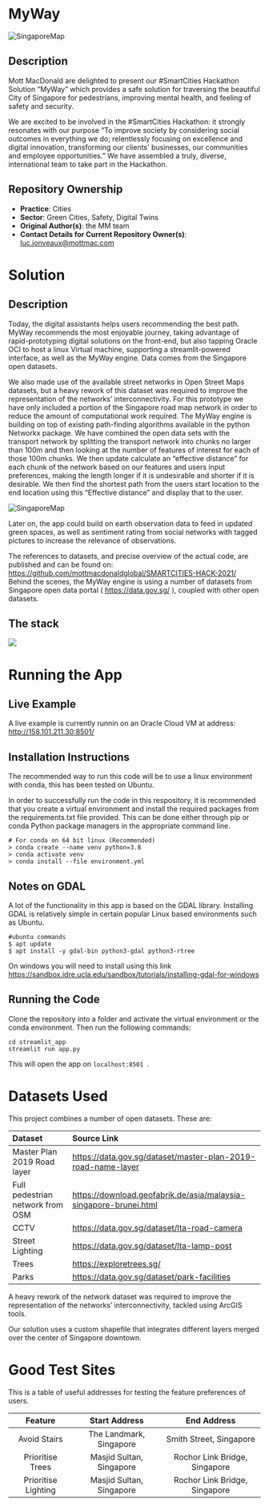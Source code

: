 # MyWay

![SingaporeMap](./src/imgs/logo_map.png)

## Description

Mott MacDonald are delighted to present our #SmartCities Hackathon Solution “MyWay” which provides a safe solution for traversing the beautiful City of Singapore for pedestrians, improving mental health, and feeling of safety and security.

We are excited to be involved in the #SmartCities Hackathon: it strongly resonates with our purpose “To improve society by considering social outcomes in everything we do; relentlessly focusing on excellence and digital innovation, transforming our clients' businesses, our communities and employee opportunities.” We have assembled a truly, diverse, international team to take part in the Hackathon.


## Repository Ownership

* **Practice**: Cities
* **Sector**: Green Cities, Safety, Digital Twins
* **Original Author(s)**: the MM team
* **Contact Details for Current Repository Owner(s)**: luc.jonveaux@mottmac.com

# Solution

## Description

Today, the digital assistants helps users recommending the best path. MyWay recommends the most enjoyable journey, taking advantage of rapid-prototyping digital solutions on the front-end, but also tapping Oracle OCI to host a linux Virtual machine, supporting a streamlit-powered interface, as well as the MyWay engine. Data comes from the Singapore open datasets.

We also made use of the available street networks in Open Street Maps datasets, but a heavy rework of this dataset was required to improve the representation of the networks’ interconnectivity. For this prototype we have only included a portion of the Singapore road map network in order to reduce the amount of computational work required. 
The MyWay engine is building on top of existing path-finding algorithms available in the python Networkx package. We have combined the open data sets with the transport network by splitting the transport network into chunks no larger than 100m and then looking at the number of features of interest for each of those 100m chunks. We then update calculate an “effective distance” for each chunk of the network based on our features and users input preferences, making the length longer if it is undesirable and shorter if it is desirable. We then find the shortest path from the users start location to the end location using this “Effective distance” and display that to the user.

![SingaporeMap](./src/imgs/comparing.png)

Later on, the app could build on earth observation data to feed in updated green spaces, as well as sentiment rating from social networks with tagged pictures to increase the relevance of observations.

The references to datasets, and precise overview of the actual code, are published and can be found on: https://github.com/mottmacdonaldglobal/SMARTCITIES-HACK-2021/
Behind the scenes, the MyWay engine is using a number of  datasets from Singapore open data portal ( https://data.gov.sg/ ), coupled with other open datasets.

## The stack

![](./src/imgs/pyramid.png)

# Running the App

## Live Example

A live example is currently runnin on an Oracle Cloud VM at address:
http://158.101.211.30:8501/


## Installation Instructions

The recommended way to run this code will be to use a linux environment with conda, this has been tested on Ubuntu.

In order to successfully run the code in this respository, it is recommended that you create a virtual environment and install the required packages from the requirements.txt file provided. This can be done either through pip or conda Python package managers in the appropriate command line.

```
# For conda on 64 bit linux (Recommended)
> conda create --name venv python=3.8
> conda activate venv
> conda install --file environment.yml

```

## Notes on GDAL
A lot of the functionality in this app is based on the GDAL library.
Installing GDAL is relatively simple in certain popular Linux based environments such as Ubuntu.

```
#ubuntu commands
$ apt update
$ apt install -y gdal-bin python3-gdal python3-rtree
```

On windows you will need to install using this link
https://sandbox.idre.ucla.edu/sandbox/tutorials/installing-gdal-for-windows

## Running the Code

Clone the repository into a folder and activate the virtual environment or the conda environment.
Then run the following commands:

```
cd streamlit_app
streamlit run app.py
```

This will open the app on `localhost:8501 `. 

# Datasets Used

This project combines a number of open datasets. These are:

Dataset | Source Link
:---|:---
Master Plan 2019 Road layer|  https://data.gov.sg/dataset/master-plan-2019-road-name-layer 
Full pedestrian network from OSM | https://download.geofabrik.de/asia/malaysia-singapore-brunei.html 
CCTV | https://data.gov.sg/dataset/lta-road-camera 
Street Lighting | https://data.gov.sg/dataset/lta-lamp-post 
Trees | https://exploretrees.sg/ 
Parks | https://data.gov.sg/dataset/park-facilities

A heavy rework of the network dataset was required to improve the representation of the networks’ interconnectivity, tackled using ArcGIS tools.

Our solution uses a custom shapefile that integrates different layers merged over the center of Singapore downtown.  

# Good Test Sites

This is a table of useful addresses for testing the feature preferences of users.

Feature | Start Address | End Address
:---:|:---:|:---:
Avoid Stairs | The Landmark, Singapore | Smith Street, Singapore
Prioritise Trees| Masjid Sultan, Singapore | Rochor Link Bridge, Singapore
Prioritise Lighting| Masjid Sultan, Singapore | Rochor Link Bridge, Singapore

